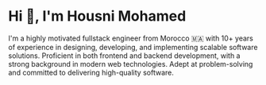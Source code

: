 <h1 align="left">Hi 👋, I'm Housni Mohamed</h1>

I'm a highly motivated fullstack engineer from Morocco 🇲🇦 with 10+ years of experience in designing, developing, and implementing scalable software solutions. Proficient in both frontend and backend development, with a strong background in modern web technologies. Adept at problem-solving and committed to delivering high-quality software.

